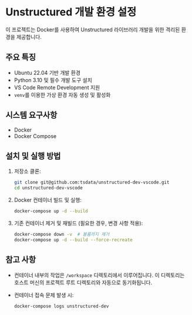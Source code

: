# Unstructured 개발 환경 설정

이 프로젝트는 Docker를 사용하여 Unstructured 라이브러리 개발을 위한 격리된 환경을 제공합니다.

## 주요 특징

- Ubuntu 22.04 기반 개발 환경
- Python 3.10 및 필수 개발 도구 설치
- VS Code Remote Development 지원
- `venv`를 이용한 가상 환경 자동 생성 및 활성화

## 시스템 요구사항

- Docker
- Docker Compose

## 설치 및 실행 방법

1.  저장소 클론:

    ```bash
    git clone git@github.com:tsdata/unstructured-dev-vscode.git
    cd unstructured-dev-vscode
    ```

2.  Docker 컨테이너 빌드 및 실행:

    ```bash
    docker-compose up -d --build
    ```

3.  기존 컨테이너 제거 및 재빌드 (필요한 경우, 변경 사항 적용):

    ```bash
    docker-compose down -v  # 볼륨까지 제거
    docker-compose up -d --build --force-recreate
    ```

## 참고 사항

- 컨테이너 내부의 작업은 `/workspace` 디렉토리에서 이루어집니다. 이 디렉토리는 호스트 머신의 프로젝트 루트 디렉토리와 자동으로 동기화됩니다.

- 컨테이너 접속 문제 발생 시:

  ```bash
  docker-compose logs unstructured-dev
  ```
